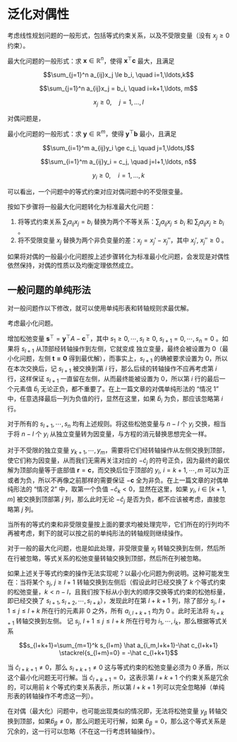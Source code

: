 # 泛化对偶性

考虑线性规划问题的一般形式，包括等式约束关系，以及不受限变量（没有 $x_j \ge 0$ 约束）。

最大化问题的一般形式：求 $\mathbf x \in \mathbb R^n$，使得 $\mathbf x^{\top}\mathbf c$ 最大，且满足

$$\sum_{j=1}^n a_{ij}x_j \le b_i, \quad i=1,\ldots,k$$

$$\sum_{j=1}^n a_{ij}x_j = b_i, \quad i=k+1,\ldots, m$$

$$x_j \ge 0, \quad j = 1,\ldots,l$$

对偶问题是，

最小化问题的一般形式：求 $\mathbf y \in \mathbb R^m$，使得 $\mathbf y^{\top} \mathbf b$ 最小，且满足

$$\sum_{i=1}^m a_{ij}y_i \ge c_j, \quad j=1,\ldots,l$$

$$\sum_{i=1}^m a_{ij}y_i = c_j, \quad j=l+1,\ldots, n$$

$$y_i \ge 0, \quad i = 1,\ldots,k$$

可以看出，一个问题中的等式约束对应对偶问题中的不受限变量。

按如下步骤将一般最大化问题转化为标准最大化问题：

1. 将等式约束关系 $\sum_j a_{ij}x_j=b_i$ 替换为两个不等关系：$\sum_j a_{ij}x_j \le b_i$ 和 $\sum_j a_{ij}x_j \ge b_i$ 。
2. 将不受限变量 $x_j$ 替换为两个非负变量的差：$x_j=x_j'-x_j''$，其中 $x_j', \ x_j'' \ge 0$ 。

如果将对偶的一般最小化问题按上述步骤转化为标准最小化问题，会发现是对偶性依然保持，对偶的性质以及均衡定理依然成立。

## 一般问题的单纯形法

对一般问题作以下修改，就可以使用单纯形表和转轴规则求最优解。

考虑最小化问题。

增加松弛变量 $\mathbf s^{\top}=\mathbf y^{\top}A-\mathbf c^{\top}$，其中 $s_1\ge 0, \cdots , s_l \ge 0, \ s_{l+1}=0, \cdots, s_n=0$ 。如果将 $s_{l+1}$ 从顶部经转轴操作到左侧，它就变成 独立变量，最终会被设置为 0（最小化问题，左侧 $\mathbf {t=0}$ 得到最优解），而事实上，$s_{l+1}$ 的确被要求设置为 0，所以在本次交换后，记 $s_{l+1}$ 被交换到第 $i$ 行，那么后续的转轴操作不应再考虑第 $i$ 行，这样保证 $s_{l+1}$ 一直留在左侧，从而最终能被设置为 0，所以第 $i$ 行的最后一个元素值 $\hat b_i$ 无论正负，都不重要了。在上一篇文章的对偶单纯形法的 “情况 1” 中，任意选择最后一列为负值的行，显然在这里，如果 $\hat b_i$ 为负，那应该忽略第 $i$ 行。

对于所有的 $s_{l+1},\cdots, s_n$ 均有上述规则。将这些松弛变量与 $n-l$ 个 $y_i$ 交换，相当于将 $n-l$ 个 $y_i$ 从独立变量转为因变量，与方程的消元替换思想完全一样。

对于不受限的独立变量 $y_{k+1},\cdots,y_m$，需要将它们经转轴操作从左侧交换到顶部，使它们称为因变量，从而我们无需再关注对应的 $-\hat c_j$ 的符号正负，因为最终的最优解为顶部向量等于底部值 $\mathbf r=\mathbf c$，而交换后位于顶部的 $y_i, \ i=k+1,\cdots, m$ 可以为正或者为负，所以不再像之前那样的需要保证 $-\mathbf c$ 全为非负。在上一篇文章的对偶单纯形法的 “情况 2” 中，取第一个负值 $-\hat c_k < 0$，显然在这里，如果 $y_i, \ i \in [k+1,m]$ 被交换到顶部第 $j$ 列，那么此时无论 $-\hat c_j$ 是否为负，都不应该被考虑，直接忽略第 $j$ 列。

当所有的等式约束和非受限变量按上面的要求均被处理完毕，它们所在的行列均不再被考虑，剩下的就可以按之前的单纯形法的转轴规则继续操作。

对于一般的最大化问题，也是如此处理，非受限变量 $x_j$ 转轴交换到左侧，然后所在行被忽略，等式关系的松弛变量转轴交换到顶部，然后所在列被忽略。

如果上述关于等式约束的操作无法实现呢？以最小化问题为例说明。这种可能发生在：当将某个 $s_j, \ j\ge l+1$ 转轴交换到左侧后（假设此时已经交换了 $k$ 个等式约束的松弛变量，$k <n-l$，且我们按下标从小到大的顺序交换等式约束的松弛标量，即已经交换了 $s_{l+1},s_{l+2},\cdots, s_{l+k}$），发现此时在第 $l+k+1$ 列，除了部分 $s_j, \ l+1 \le j \le l+k$ 所在行的元素非 0 之外，所有 $a_{i,l+k+1}$ 均为 0 。此时无法将 $s_{l+k+1}$ 转轴交换到左侧。 记 $s_j, \ l+1 \le j \le l+k$ 所在行号为 $i_1,\cdots, i_k$，那么根据等式关系

$$s_{l+k+1}=\sum_{m=1}^k s_{l+m} \hat a_{i_m,l+k+1}-\hat c_{l+k+1} \stackrel{s_{l+m}=0} = -\hat c_{l+k+1}$$

当 $\hat c_{l+k+1} \neq 0$，那么 $s_{l+k+1} \neq 0$ 这与等式约束的松弛变量必须为 0 矛盾，所以这个最小化问题无可行解。当 $\hat c_{l+k+1}=0$，这表示第 $l+k+1$ 个约束关系是冗余的，可以用前 $k$ 个等式约束关系表示，所以第 $l+k+1$ 列可以完全忽略掉（单纯形表的转轴操作不考虑这一列）。

在对偶（最大化）问题中，也可能出现类似的情况即，无法将松弛变量 $y_{\beta}$ 转轴交换到顶部，如果$\hat b_{\beta}\neq 0$，那么问题无可行解，如果 $\hat b_{\beta}=0$，那么这个等式关系是冗余的，这一行可以忽略（不在这一行考虑转轴操作）。


